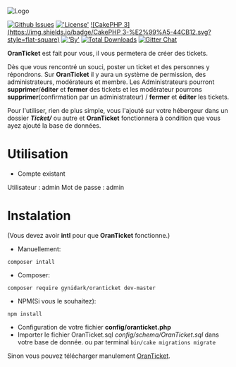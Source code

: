 ![Logo](https://sc-cdn.scaleengine.net/i/16fdf0408cb5ac329f672d0671bc1e0a.png)

[![Github Issues](http://githubbadges.herokuapp.com/OranTicket/Site-Web/issues.svg?style=flat-square)](https://github.com/OranTicket/Site-Web/issues)
[!['License'](https://img.shields.io/badge/License-MIT-blue.svg?style=flat-square)](http://gynidark.github.io/)
[![CakePHP 3](https://img.shields.io/badge/CakePHP 3-%E2%99%A5-44CB12.svg?style=flat-square)](http://cakephp.org)
[!['By'](https://img.shields.io/badge/By-Gynidark-blue.svg?style=flat-square)](http://gynidark.github.io/)
[![Total Downloads](https://img.shields.io/packagist/dt/gynidark/oranticket.svg?style=flat-square)](https://packagist.org/packages/gynidark/oranticket)
[![Gitter Chat](https://img.shields.io/badge/Gitter-Join%20Chat-red.svg?style=flat-square)](https://gitter.im/OranTicket)

**OranTicket** est fait pour vous, il vous permetera de créer des tickets.

Dès que vous rencontré un souci, poster un ticket et des personnes y répondrons. Sur **OranTicket** il y aura un système de permission, des administrateurs, modérateurs et membre. Les Administrateurs pourront **supprimer**/**éditer** et **fermer** des tickets et les modérateur pourrons **supprimer**(confirmation par un administrateur) / **fermer** et **éditer** les tickets.

Pour l'utiliser, rien de plus simple, vous l'ajouté sur votre hébergeur dans un dossier ***Ticket/*** ou autre et **OranTicket** fonctionnera à condition que vous ayez ajouté la base de données.

# Utilisation

- Compte existant

Utilisateur  : admin
Mot de passe : admin

# Instalation
(Vous devez avoir **intl** pour que **OranTicket** fonctionne.)

- Manuellement:

```
composer intall
```

- Composer:

```
composer require gynidark/oranticket dev-master
```

- NPM(Si vous le souhaitez):

```
npm install
```

- Configuration de votre fichier **config/oranticket.php**
- Importer le fichier OranTicket.sql *config/schema/OranTicket.sql* dans votre base de donnée. ou par terminal ```bin/cake migrations migrate```


Sinon vous pouvez télécharger manulement [OranTicket](https://github.com/OranTicket/Site-Web/archive/master.zip).


